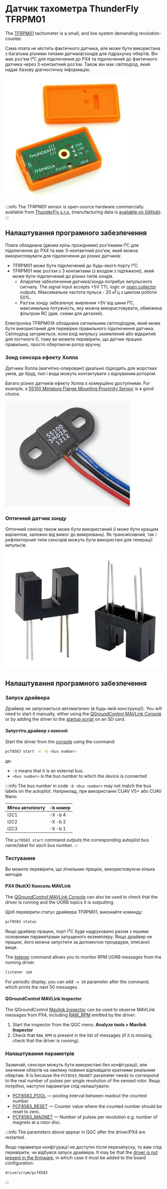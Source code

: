 # Датчик тахометра ThunderFly TFRPM01

The [TFRPM01](https://github.com/ThunderFly-aerospace/TFRPM01) tachometer is a small, and low system demanding revolution-counter.

Сама плата не містить фактичного датчика, але може бути використана з багатьма різними типами датчиків/зондів для підрахунку обертів.
Він має роз'єм I²C для підключення до PX4 та підключений до фактичного датчика через 3-контактний роз'єм.
Також він має світлодіод, який надає базову діагностичну інформацію.

![TFRPM01A](../../assets/hardware/sensors/tfrpm/tfrpm01_electronics.jpg)

:::info
The TFRPM01 sensor is open-source hardware commercially available from [ThunderFly s.r.o.](https://www.thunderfly.cz/) (manufacturing data is [available on GitHub](https://github.com/ThunderFly-aerospace/TFRPM01)).
:::

## Налаштування програмного забезпечення

Плата обладнана (двома крізь прохідними) роз'ємами I²C для підключення до PX4 та має 3-контактний роз'єм, який можна використовувати для підключення до різних датчиків:

- TFRPM01 може бути підключений до будь-якого порту I²C.
- TFRPM01 має роз'єм з 3 контактами (з входом з підтяжкою), який може бути підключений до різних типів зондів.
  - Апаратне забезпечення датчика/зонда потребує імпульсного сигналу.
    The signal input accepts +5V TTL logic or [open collector](https://en.wikipedia.org/wiki/Open_collector) outputs.
    Максимальна частота пульса - 20 кГц з циклом роботи 50%.
  - Раз'єм зонду забезпечує живлення +5V від шини I²C, максимальна потужність, яку можна використовувати, обмежена фільтром RC (див. схеми для деталей).

Електроніка TFRPM01A обладнана сигнальним світлодіодом, який може бути використаний для перевірки правильного підключення датчика.
Світлодіод загоряється, коли вхід імпульсу заземлений або відкритий для логічного 0, тому ви можете перевірити, що датчик працює правильно, просто обертаючи ротор вручну.

### Зонд сенсора ефекту Холла

Датчики Холла (магнітно-оперовані) ідеально підходять для жорстких умов, де бруд, пил і вода можуть контактувати з відчуваним ротором.

Багато різних датчиків ефекту Холла є комерційно доступними.
For example, a [55100 Miniature Flange Mounting Proximity Sensor](https://m.littelfuse.com/media?resourcetype=datasheets\&itemid=6d69d457-770e-46ba-9998-012c5e0aedd7\&filename=littelfuse-hall-effect-sensors-55100-datasheet) is a good choice.

![Example of Hall effect probe](../../assets/hardware/sensors/tfrpm/hall_probe.jpg)

### Оптичний датчик зонду

Оптичний сенсор також може бути використаний (і може бути кращим варіантом, залежно від вимог до вимірювань).
Як трансмісивний, так і рефлекторний типи сенсорів можуть бути використані для генерації імпульсів.

![Example of optical transmissive probe](../../assets/hardware/sensors/tfrpm/transmissive_probe.jpg)

## Налаштування програмного забезпечення

### Запуск драйвера

Драйвер не запускається автоматично (в будь-якій конструкції).
You will need to start it manually, either using the [QGroundControl MAVLink Console](https://docs.qgroundcontrol.com/master/en/qgc-user-guide/analyze_view/mavlink_console.html) or by adding the driver to the [startup script](../concept/system_startup.md#customizing-the-system-startup) on an SD card.

#### Запустіть драйвер з консолі

Start the driver from the [console](https://docs.qgroundcontrol.com/master/en/qgc-user-guide/analyze_view/mavlink_console.html) using the command:

```sh
pcf8583 start -X -b <bus number>
```

де:

- `-X` means that it is an external bus.
- `<bus number>` is the bus number to which the device is connected

:::info
The bus number in code `-b <bus number>` may not match the bus labels on the autopilot.
Наприклад, при використанні CUAV V5+ або CUAV Nano:

| Мітка автопілоту | -b номер |
| ---------------- | -------- |
| I2C1             | -X -b 4  |
| I2C2             | -X -b 2  |
| I2C3             | -X -b 1  |

The `pcf8583 start` command outputs the corresponding autopilot bus name/label for each bus number.
:::

### Тестування

Ви можете перевірити, що лічильник працює, використовуючи кілька методів

#### PX4 (NuttX) Консоль MAVLink

The [QGroundControl MAVLink Console](https://docs.qgroundcontrol.com/master/en/qgc-user-guide/analyze_view/mavlink_console.html) can also be used to check that the driver is running and the UORB topics it is outputting.

Щоб перевірити статус драйвера TFRPM01, виконайте команду:

```sh
pcf8583 status
```

Якщо драйвер працює, порт I²C буде надруковано разом з іншими основними параметрами запущеного екземпляру.
Якщо драйвер не працює, його можна запустити за допомогою процедури, описаної вище.

The [listener](../modules/modules_command.md#listener) command allows you to monitor RPM UORB messages from the running driver.

```sh
listener rpm
```

For periodic display, you can add `-n 50` parameter after the command, which prints the next 50 messages.

#### QGroundControl MAVLink Inspector

The QGroundControl [Mavlink Inspector](https://docs.qgroundcontrol.com/master/en/qgc-user-guide/analyze_view/mavlink_inspector.html) can be used to observe MAVLink messages from PX4, including [RAW_RPM](https://mavlink.io/en/messages/common.html#RAW_RPM) emitted by the driver:

1. Start the inspector from the QGC menu: **Analyze tools > Mavlink Inspector**
2. Check that `RAW_RPM` is present in the list of messages (if it is missing, check that the driver is running).

### Налаштування параметрів

Зазвичай, сенсори можуть бути використані без конфігурації, але значення обертів на хвилину повинні відповідати кратними реальним обертам. It is because the `PCF8583_MAGNET` parameter needs to correspond to the real number of pulses per single revolution of the sensed rotor.
Якщо потрібно, наступні параметри слід налаштувати:

- [PCF8583_POOL](../advanced_config/parameter_reference.md#PCF8583_POOL) — pooling interval between readout the counted number
- [PCF8583_RESET](../advanced_config/parameter_reference.md#PCF8583_RESET) — Counter value where the counted number should be reset to zero.
- [PCF8583_MAGNET](../advanced_config/parameter_reference.md#PCF8583_MAGNET) — Number of pulses per revolution e.g. number of magnets at a rotor disc.

:::info
The parameters above appear in QGC after the driver/PX4 are restarted.

Якщо параметри конфігурації не доступні після перезапуску, то вам слід перевірити, чи відбувся запуск драйвера.
It may be that the [driver is not present in the firmware](../peripherals/serial_configuration.md#configuration-parameter-missing-from-qgroundcontrol), in which case it must be added to the board configuration:

```sh
drivers/rpm/pcf8583
```

:::
